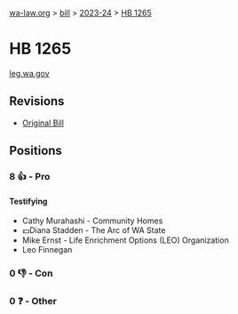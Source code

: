 [wa-law.org](/) > [bill](/bill/) > [2023-24](/bill/2023-24/) > [HB 1265](/bill/2023-24/hb/1265/)

# HB 1265
[leg.wa.gov](https://app.leg.wa.gov/billsummary?BillNumber=1265&Year=2023&Initiative=false)

## Revisions
* [Original Bill](1/)

## Positions
### 8 👍 - Pro
#### Testifying
* Cathy Murahashi - Community Homes
* 💵Diana Stadden - The Arc of WA State
* Mike Ernst - Life Enrichment Options (LEO) Organization
* Leo Finnegan

### 0 👎 - Con

### 0 ❓ - Other
